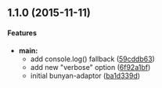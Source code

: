 ## 1.1.0 (2015-11-11)


#### Features

* **main:**
  * add console.log() fallback ([59cddb63](http://github.com/bloglovin/node-bunyan-adaptor/commit/59cddb63a4a6c6ef885e523e9fa4e62eb58a2905))
  * add new "verbose" option ([6f92a1bf](http://github.com/bloglovin/node-bunyan-adaptor/commit/6f92a1bf6984b2376bca0b810f6a98616b55b560))
  * initial bunyan-adaptor ([ba1d339d](http://github.com/bloglovin/node-bunyan-adaptor/commit/ba1d339d4bb54b19671072d0bd5165000b087e43))

